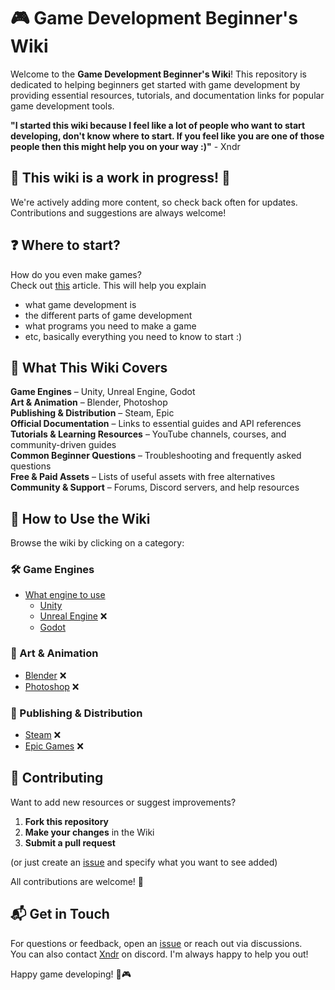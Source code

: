 # 🎮 Game Development Beginner's Wiki  

Welcome to the **Game Development Beginner's Wiki**! This repository is dedicated to helping beginners get started with game development by providing essential resources, tutorials, and documentation links for popular game development tools.  

**"I started this wiki because I feel like a lot of people who want to start developing, don't know where to start.
If you feel like you are one of those people then this might help you on your way :)"** - Xndr

## 🚧 **This wiki is a work in progress!** 🚧  
We're actively adding more content, so check back often for updates. Contributions and suggestions are always welcome!  

## ❓ Where to start?
How do you even make games?  
Check out [this](https://github.com/Xndr2/GameDevWiki/wiki/) article.
This will help you explain  
- what game development is
- the different parts of game development
- what programs you need to make a game
- etc, basically everything you need to know to start :)

## 📌 What This Wiki Covers
**Game Engines** – Unity, Unreal Engine, Godot  
**Art & Animation** – Blender, Photoshop  
**Publishing & Distribution** – Steam, Epic  
**Official Documentation** – Links to essential guides and API references  
**Tutorials & Learning Resources** – YouTube channels, courses, and community-driven guides  
**Common Beginner Questions** – Troubleshooting and frequently asked questions  
**Free & Paid Assets** – Lists of useful assets with free alternatives  
**Community & Support** – Forums, Discord servers, and help resources  

## 📖 How to Use the Wiki
Browse the wiki by clicking on a category:  

### 🛠 Game Engines
- [What engine to use](https://github.com/Xndr2/GameDevWiki/wiki/)
  - [Unity](https://github.com/Xndr2/GameDevWiki/wiki/Unity)  
  - [Unreal Engine](https://github.com/Xndr2/GameDevWiki/wiki/Unreal) ❌  
  - [Godot](https://github.com/Xndr2/GameDevWiki/wiki/Godot)  

### 🎨 Art & Animation
- [Blender](https://github.com/your-repo/wiki/Blender) ❌
- [Photoshop](https://github.com/your-repo/wiki/Photoshop) ❌  

### 🚀 Publishing & Distribution
- [Steam](https://github.com/your-repo/wiki/Steam) ❌
- [Epic Games](https://github.com/your-repo/wiki/EpicGames) ❌  

## 🤝 Contributing
Want to add new resources or suggest improvements?  
1. **Fork this repository**  
2. **Make your changes** in the Wiki  
3. **Submit a pull request**  

(or just create an [issue](https://github.com/Xndr2/GameDevWiki/issues) and specify what you want to see added)  

All contributions are welcome! 🙌  

## 📬 Get in Touch  
For questions or feedback, open an [issue](https://github.com/Xndr2/GameDevWiki/issues) or reach out via discussions.  
You can also contact [Xndr](https://discordapp.com/users/434760513377927188) on discord. I'm always happy to help you out!

Happy game developing! 🚀🎮  
